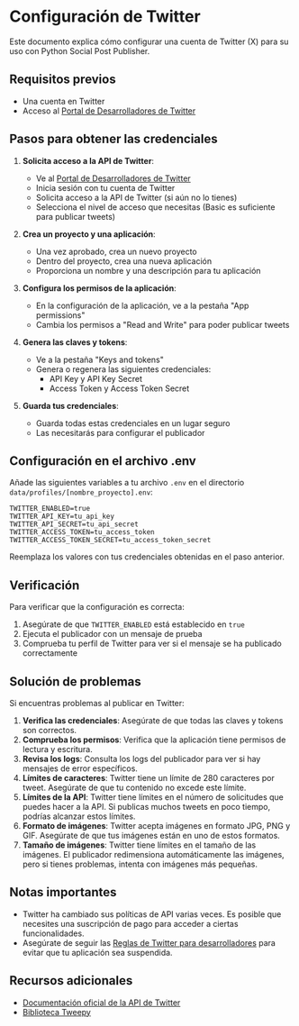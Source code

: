# Configuración de Twitter

Este documento explica cómo configurar una cuenta de Twitter (X) para su uso con Python Social Post Publisher.

## Requisitos previos

- Una cuenta en Twitter
- Acceso al [Portal de Desarrolladores de Twitter](https://developer.twitter.com/)

## Pasos para obtener las credenciales

1. **Solicita acceso a la API de Twitter**:
   - Ve al [Portal de Desarrolladores de Twitter](https://developer.twitter.com/)
   - Inicia sesión con tu cuenta de Twitter
   - Solicita acceso a la API de Twitter (si aún no lo tienes)
   - Selecciona el nivel de acceso que necesitas (Basic es suficiente para publicar tweets)

2. **Crea un proyecto y una aplicación**:
   - Una vez aprobado, crea un nuevo proyecto
   - Dentro del proyecto, crea una nueva aplicación
   - Proporciona un nombre y una descripción para tu aplicación

3. **Configura los permisos de la aplicación**:
   - En la configuración de la aplicación, ve a la pestaña "App permissions"
   - Cambia los permisos a "Read and Write" para poder publicar tweets

4. **Genera las claves y tokens**:
   - Ve a la pestaña "Keys and tokens"
   - Genera o regenera las siguientes credenciales:
     - API Key y API Key Secret
     - Access Token y Access Token Secret

5. **Guarda tus credenciales**:
   - Guarda todas estas credenciales en un lugar seguro
   - Las necesitarás para configurar el publicador

## Configuración en el archivo .env

Añade las siguientes variables a tu archivo `.env` en el directorio `data/profiles/[nombre_proyecto].env`:

```
TWITTER_ENABLED=true
TWITTER_API_KEY=tu_api_key
TWITTER_API_SECRET=tu_api_secret
TWITTER_ACCESS_TOKEN=tu_access_token
TWITTER_ACCESS_TOKEN_SECRET=tu_access_token_secret
```

Reemplaza los valores con tus credenciales obtenidas en el paso anterior.

## Verificación

Para verificar que la configuración es correcta:

1. Asegúrate de que `TWITTER_ENABLED` está establecido en `true`
2. Ejecuta el publicador con un mensaje de prueba
3. Comprueba tu perfil de Twitter para ver si el mensaje se ha publicado correctamente

## Solución de problemas

Si encuentras problemas al publicar en Twitter:

1. **Verifica las credenciales**: Asegúrate de que todas las claves y tokens son correctos.
2. **Comprueba los permisos**: Verifica que la aplicación tiene permisos de lectura y escritura.
3. **Revisa los logs**: Consulta los logs del publicador para ver si hay mensajes de error específicos.
4. **Límites de caracteres**: Twitter tiene un límite de 280 caracteres por tweet. Asegúrate de que tu contenido no excede este límite.
5. **Límites de la API**: Twitter tiene límites en el número de solicitudes que puedes hacer a la API. Si publicas muchos tweets en poco tiempo, podrías alcanzar estos límites.
6. **Formato de imágenes**: Twitter acepta imágenes en formato JPG, PNG y GIF. Asegúrate de que tus imágenes están en uno de estos formatos.
7. **Tamaño de imágenes**: Twitter tiene límites en el tamaño de las imágenes. El publicador redimensiona automáticamente las imágenes, pero si tienes problemas, intenta con imágenes más pequeñas.

## Notas importantes

- Twitter ha cambiado sus políticas de API varias veces. Es posible que necesites una suscripción de pago para acceder a ciertas funcionalidades.
- Asegúrate de seguir las [Reglas de Twitter para desarrolladores](https://developer.twitter.com/en/developer-terms/policy) para evitar que tu aplicación sea suspendida.

## Recursos adicionales

- [Documentación oficial de la API de Twitter](https://developer.twitter.com/en/docs)
- [Biblioteca Tweepy](https://www.tweepy.org/)